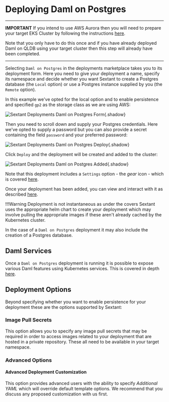 # Deploying Daml on Postgres

-----

__IMPORTANT__ If you intend to use AWS Aurora then you will need to prepare your
target EKS Cluster by following the instructions
[here](/docs/topics/eks-cluster-aws-services.md).

Note that you only have to do this once and if you have already deployed
Daml on QLDB using your target cluster then this step will already have been
completed.

-----

Selecting `Daml on Postgres` in the deployments marketplace takes you to
its deployment form. Here you need to give your deployment a name, specify its
namespace and decide whether you want Sextant to create a Postgres database
(the `Local` option) or use a Postgres instance supplied by you (the `Remote`
option).

In this example we've opted for the local option and to enable persistence and
specified `gp2` as the storage class as we are using AWS:

![Sextant Deployments Daml on Postgres
Form](../../images/sextant-deployments-daml-postgres-form.png){.shadow}

Then you need to scroll down and supply your Postgres credentials. Here we've opted
to supply a password but you can also provide a secret containing the field
`password` and your preferred password:

![Sextant Deployments Daml on Postgres
Deploy](../../images/sextant-deployments-daml-postgres-deploy.png){.shadow}

Click `Deploy` and the deployment will be created and added to the cluster:

![Sextant Deployments Daml on Postgres
Added](../../images/sextant-deployments-daml-postgres-added.png){.shadow}

Note that this deployment includes a `Settings` option - the _gear_ icon - which
is covered [here](daml-ledger-admin.md).

Once your deployment has been added, you can view and interact with it as described
[here](../management.md#generic-interactions).

!!!Warning
    Deployment is not instantaneous as under the covers Sextant uses the
    appropriate helm chart to create your deployment which may involve pulling
    the appropriate images if these aren't already cached by the Kubernetes
    cluster.

In the case of a `Daml on Postgres` deployment it may also include the creation
of a Postgres database.

## Daml Services

Once a `Daml on Postgres` deployment is running it is possible to expose various
Daml features using Kubernetes services. This is covered in depth
[here](daml-services.md).

## Deployment Options

Beyond specifying whether you want to enable persistence for your deployment
these are the options supported by Sextant:

### Image Pull Secrets

This option allows you to specify any image pull secrets that may be required in
order to access images related to your deployment that are hosted in a private
repository. These all need to be available in your target namespace.

### Advanced Options

#### Advanced Deployment Customization

This option provides advanced users with the ability to specify
_Additional YAML_ which will override default template options. We recommend
that you discuss any proposed customization with us first.
